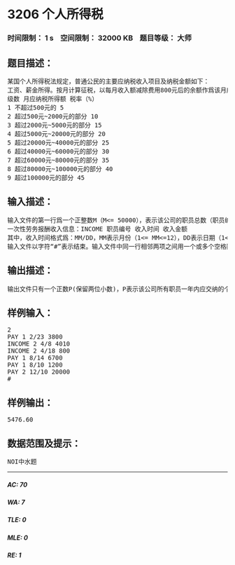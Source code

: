 # 3206 个人所得税   
### 时间限制： 1 s&nbsp;&nbsp;&nbsp;&nbsp;空间限制： 32000 KB&nbsp;&nbsp;&nbsp;&nbsp;题目等级： 大师  
## 题目描述：  

<pre>
某国个人所得税法规定，普通公民的主要应纳税收入项目及纳税金额如下：
工资、薪金所得。按月计算征税，以每月收入额减除费用800元后的余额作爲该月应纳税所得额，税率如下表所示：
级数 月应纳税所得额 税率（%）
1 不超过500元的 5
2 超过500元~2000元的部分 10
3 超过2000元~5000元的部分 15
4 超过5000元~20000元的部分 20
5 超过20000元~40000元的部分 25
6 超过40000元~60000元的部分 30
7 超过60000元~80000元的部分 35
8 超过80000元~100000元的部分 40
9 超过100000元的部分 45
</pre>
  
  
## 输入描述：  

<pre>
输入文件的第一行爲一个正整数M（M<= 50000），表示该公司的职员总数（职员编号依次爲1,2,…,M）。接下来的各行每行表示一年内某一个职员的一项收入信息。具体格式如下： 工资、薪金收入信息：PAY 职员编号 收入时间 收入金额
一次性劳务报酬收入信息：INCOME 职员编号 收入时间 收入金额
其中，收入时间格式爲：MM/DD，MM表示月份（1<= MM<=12），DD表示日期（1<= DD<=31）；收入金额是一个正整数（单位：元），并假设每人每项收入金额小于100万元。
输入文件以字符“#”表示结束。输入文件中同一行相邻两项之间用一个或多个空格隔开。
</pre>
  
  
## 输出描述：  

<pre>
输出文件只有一个正数P(保留两位小数)，P表示该公司所有职员一年内应交纳的个人所得税总额（单位：元）。
</pre>
  
  
## 样例输入：  

<pre>
2
PAY 1 2/23 3800
INCOME 2 4/8 4010
INCOME 2 4/18 800
PAY 1 8/14 6700
PAY 1 8/10 1200
PAY 2 12/10 20000
#
</pre>
  
  
## 样例输出：  

<pre>
5476.60
</pre>
  
  
## 数据范围及提示：  

<pre>
NOI中水题
</pre>
  
  
***  

##### AC: 70  
##### WA: 7  
##### TLE: 0  
##### MLE: 0  
##### RE: 1  
